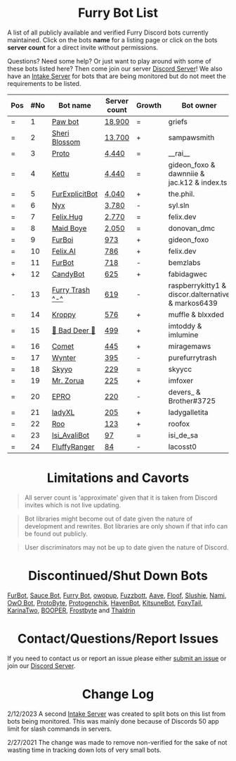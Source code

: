 <h1 align="center">Furry Bot List</h1>

A list of all publicly available and verified Furry Discord bots currently maintained. Click on the bots **name** for a listing page or click on the bots **server count** for a direct invite without permissions.

Questions? Need some help? Or just want to play around with some of these bots listed here? Then come join our server [Discord Server]! We also have an [Intake Server] for bots that are being monitored but do not meet the requirements to be listed.



| Pos | #No | Bot name | Server count | Growth | Bot owner | Bot lib
| --- | --- | -------- | -------------| ----- | ----------- | ---------- |
| = | 1 | [Paw bot] | [18,900](https://discord.com/oauth2/authorize?client_id=663823539672973353&scope=applications.commands%20bot) | = | griefs | Custom
| = | 2 | [Sheri Blossom] | [13,700](https://discord.com/oauth2/authorize?client_id=911836896429232148&scope=applications.commands%20bot) | + | sampawsmith | Discord.py
| = | 3 | [Proto] | [4,440](https://discord.com/oauth2/authorize?client_id=724601984241369100&scope=applications.commands%20bot) | = | \_\_rai__ | Discord.net
| = | 4 | [Kettu] | [4,440](https://discord.com/oauth2/authorize?client_id=667131062941384757&scope=applications.commands%20bot) | = | gideon_foxo & dawnniie & jac.k12 & index.ts | Custom
| = | 5 | [FurExplicitBot] | [4,040](https://discord.com/oauth2/authorize?=&client_id=534828939198070824&scope=applications.commands%20bot) | + | the.phil. | Discord.js
| = | 6 | [Nyx] | [3,780](https://discord.com/oauth2/authorize?client_id=600206352916414464&scope=applications.commands%20bot) | - | syl.sln | Eris
| = | 7 | [Felix.Hug] | [2,770](https://discord.com/oauth2/authorize?client_id=950449870647492658&scope=applications.commands%20bot) | = | felix.dev | Discord.py
| = | 8 | [Maid Boye] | [2,050](https://discord.com/oauth2/authorize?client_id=879918811791388705&scope=applications.commands%20bot) | = | donovan_dmc | Eris
| = | 9 | [FurBoi] | [973](https://discord.com/oauth2/authorize?client_id=990695577547333734&scope=applications.commands%20bot) | + | gideon_foxo | Discord.js
| = | 10 | [Felix.AI] | [786](https://discord.com/api/oauth2/authorize?client_id=1139632229044199444&scope=applications.commands%20bot) | + | felix.dev | Discord.py
| = | 11 | [FurBot] | [718](https://discord.com/oauth2/authorize?client_id=716259432878702633&scope=applications.commands%20bot) | - | bemzlabs | Discord.py
| + | 12 | [CandyBot] | [625](https://discord.com/oauth2/authorize?client_id=989439821380476990&scope=applications.commands%20bot) | + | fabidagwec | Unknown
| - | 13 | [Furry Trash ^-^] | [619](https://discord.com/oauth2/authorize?client_id=417900655601254420&scope=applications.commands%20bot) | - | raspberrykitty1 & discor.dalternative & markos6439 | Discord.py
| = | 14 | [Kroppy] | [576](https://discord.com/oauth2/authorize?client_id=875974356633788436&scope=applications.commands%20bot) | + | muffle & blxxded | NextCord 
| = | 15 | [🐾 Bad Deer 🐾] | [499](https://discord.com/oauth2/authorize?client_id=879514717612310558&scope=applications.commands%20bot) | + | imtoddy & imlumine | BDScript & AOI.js
| = | 16 | [Comet] | [445](https://discord.com/oauth2/authorize?client_id=678719240290828289&scope=applications.commands%20bot) | + | miragemaws | Unknown
| = | 17 | [Wynter] | [395](https://discord.com/oauth2/authorize?client_id=548269826020343809&scope=applications.commands%20bot) | - | purefurrytrash | Discord.js
| = | 18 | [Skyyo] | [229](https://discord.com/oauth2/authorize?client_id=877928677109817404&scope=applications.commands%20bot) | = | skyycc | Custom
| = | 19 | [Mr. Zorua] | [225](https://discord.com/oauth2/authorize?client_id=735733344494682124&scope=applications.commands%20bot) | + | imfoxer | DiscordGo 
| = | 20 | [EPRO] | [220](https://discord.com/oauth2/authorize?client_id=823554361397215294&scope=applications.commands%20bot) | - | devers_ & Brother#3725 | Discord.js
| = | 21 | [ladyXL] | [205](https://discord.com/oauth2/authorize?client_id=987571118690955294&scope=applications.commands%20bot) | + | ladygalletita | Discord.js
| = | 22 | [Roo] | [123](https://discord.com/oauth2/authorize?client_id=675609879083483136&scope=applications.commands%20bot) | + | roofox | Pycord 
| = | 23 | [Isi_AvaliBot] | [97](https://discord.com/oauth2/authorize?client_id=876515016143147110&scope=applications.commands%20bot) | = | isi_de_sa | Unknown
| = | 24 | [FluffyRanger] | [84](https://discord.com/oauth2/authorize?client_id=1018122677526994964&scope=applications.commands%20bot) | - | lacosst0 | Pycord



<h1 align="center">Limitations and Cavorts</h1>

> All server count is 'approximate' given that it is taken from Discord invites which is not live updating.

> Bot libraries might become out of date given the nature of development and rewrites. Bot libraries are only shown if that info can be found out publicly.

> User discriminators may not be up to date given the nature of Discord.

<h1 align="center">Discontinued/Shut Down Bots</h1>

[FurBot](https://discord.com/oauth2/authorize?client_id=174176308396425217&scope=applications.commands%20bot), [Sauce Bot](https://discord.com/oauth2/authorize?client_id=730158145489338409&scope=applications.commands%20bot), [Furry Bot](https://discord.com/oauth2/authorize?client_id=398251412246495233&scope=applications.commands%20bot), [owopup](https://discord.com/oauth2/authorize?client_id=365255872181567489&scope=applications.commands%20bot), [Fuzzbott](https://discord.com/oauth2/authorize?client_id=730633518992064514&scope=applications.commands%20bot), [Aave](https://discord.com/oauth2/authorize?client_id=486185195989368852&scope=applications.commands%20bot), [Floof](https://discord.com/oauth2/authorize?client_id=780116896775274538&scope=applications.commands%20bot), [Slushie](https://discord.com/oauth2/authorize?client_id=670786019037020188&scope=applications.commands%20bot), [Nami](https://discord.com/oauth2/authorize?client_id=747612596982513724&scope=applications.commands%20bot), [OwO Bot](https://discord.com/oauth2/authorize?client_id=517201738646945803&scope=applications.commands%20bot), [ProtoByte](https://discord.com/oauth2/authorize?client_id=877347193328111666&scope=applications.commands%20bot), [Protogenchik](https://discord.com/oauth2/authorize?client_id=890645772557746206&scope=applications.commands%20bot), [HavenBot](https://discord.com/oauth2/authorize?client_id=688494367807111234&scope=applications.commands%20bot), [KitsuneBot](https://discord.com/oauth2/authorize?client_id=738229595626668102&scope=applications.commands%20bot), [FoxyTail](https://discord.com/oauth2/authorize?client_id=716682147749953616&scope=applications.commands%20bot), [KarinaTwo](https://discord.com/oauth2/authorize?client_id=793530706319114261&scope=applications.commands%20bot), [BOOPER](https://discord.com/oauth2/authorize?client_id=759083323275608096&scope=applications.commands%20bot), [Frostbyte](https://discord.com/oauth2/authorize?client_id=732233716604076075&scope=applications.commands%20bot) and [Thaldrin](https://discord.com/oauth2/authorize?client_id=434662676547764244&scope=applications.commands%20bot)

<h1 align="center">Contact/Questions/Report Issues</h1>

If you need to contact us or report an issue please either [submit an issue](https://github.com/Gideon-foxo/furry-bots/issues/new) or join our [Discord Server].

<h1 align="center">Change Log</h1>

2/12/2023 A second [Intake Server] was created to split bots on this list from bots being monitored. This was mainly done because of Discords 50 app limit for slash commands in servers.

2/27/2021 The change was made to remove non-verified for the sake of not wasting time in tracking down lots of very small bots.


<!-- Markdown Links -->

[Discord Server]:https://discord.gg/c4q5GMN2n4
[Intake Server]:https://discord.gg/dTKfYRmk4W

[Sheri Blossom]:https://discord.bots.gg/bots/346702890368368640
[Paw bot]:https://discord.bots.gg/bots/663823539672973353
[Kettu]:https://discord.bots.gg/bots/667131062941384757
[Nyx]:https://discord.com/application-directory/600206352916414464
[FurExplicitBot]:https://discord.bots.gg/bots/534828939198070824
[Proto]:https://discord.bots.gg/bots/724601984241369100
[Maid Boye]:https://top.gg/bot/879918811791388705
[Nami]:https://top.gg/bot/747612596982513724
[OwO Bot]:https://top.gg/bot/517201738646945803
[Furry Trash ^-^]:https://top.gg/bot/417900655601254420
[BOOPER]:https://discord.bots.gg/bots/759083323275608096
[Frostbyte]:https://top.gg/bot/732233716604076075
[FurBot]:https://top.gg/bot/716259432878702633
[Felix.Hug]:https://top.gg/bot/950449870647492658
[Wynter]:https://discords.com/bots/bot/548269826020343809
[KitsuneBot]:https://discord.bots.gg/bots/738229595626668102
[ProtoByte]:https://top.gg/bot/877347193328111666
[EPRO]:https://top.gg/bot/823554361397215294
[KarinaTwo]:https://top.gg/bot/793530706319114261
[HavenBot]:https://top.gg/bot/688494367807111234
[Skyyo]:https://discord.bots.gg/bots/877928677109817404
[Protogenchik]:https://discords.com/bots/bot/890645772557746206
[FurBoi]:https://top.gg/bot/990695577547333734
[🐾 Bad Deer 🐾]:https://top.gg/bot/879514717612310558
[Mr. Zorua]:https://top.gg/bot/735733344494682124
[Comet]:https://discord.com/users/678719240290828289
[Isi_AvaliBot]:https://top.gg/bot/876515016143147110
[Kroppy]:https://top.gg/bot/875974356633788436
[Colin]:https://discord-botlist.eu/bots/956589806622756894
[Roo]:https://discordbotlist.com/bots/roo-bot
[ladyXL]:https://top.gg/bot/987571118690955294
[CandyBot]:https://top.gg/bot/989439821380476990
[FluffyRanger]:https://discordbotlist.com/bots/fluffyranger
[Felix.AI]:https://discord.com/application-directory/1139632229044199444
